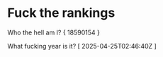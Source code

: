 # Fuck the rankings

Who the hell am I?
{ 18590154 }

What fucking year is it?
[ 2025-04-25T02:46:40Z ]
